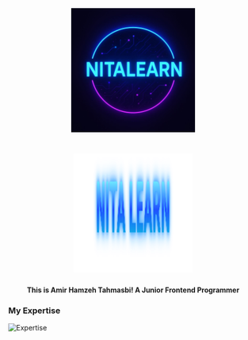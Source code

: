 <div align='center'>
  <img src='./photo.jpg' width='250px'/>

  <h1><img src='./nitalearn.svg' alt='nitalearn' width='240px' height='240px'/></h1>
</div>

<div>
  <h4 align='center'>This is Amir Hamzeh Tahmasbi! A Junior Frontend Programmer</h4>
  <h3>My Expertise</h3>
</div>
<div>
  <img src=' https://skillicons.dev/icons?i=html,css,js,react,nextjs,bootstrap,tailwind,git,github,figma,npm' alt='Expertise'/>
 
</div>
